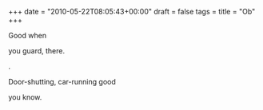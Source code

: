 +++
date = "2010-05-22T08:05:43+00:00"
draft = false
tags = 
title = "Ob"
+++
<p>Good when</p>&#13;
<p>you guard, there.</p>&#13;
<p>.</p>&#13;
<p>Door-shutting, car-running good</p>&#13;
<p>you know.</p>&#13;
 